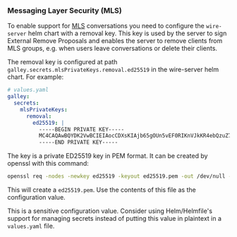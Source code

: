 ### Messaging Layer Security (MLS)

To enable support for [MLS](https://datatracker.ietf.org/wg/mls/documents/)
conversations you need to configure the `wire-server` helm chart with a removal
key. This key is used by the server to sign External Remove Proposals and
enables the server to remove clients from MLS groups, e.g. when users leave
conversations or delete their clients.

The removal key is configured at path
`galley.secrets.mlsPrivateKeys.removal.ed25519` in the wire-server helm chart.
For example:

```yaml
# values.yaml
galley:
  secrets:
    mlsPrivateKeys:
      removal:
        ed25519: |
          -----BEGIN PRIVATE KEY-----
          MC4CAQAwBQYDK2VwBCIEIAocCDXsKIAjb65gOUn5vEF0RIKnVJkKR4ebQzuZ709c
          -----END PRIVATE KEY-----
```

The key is a private ED25519 key in PEM format. It can be created by openssl
with this command:

```sh
openssl req -nodes -newkey ed25519 -keyout ed25519.pem -out /dev/null -subj /
```

This will create a `ed25519.pem`. Use the contents of this file as the
configuration value.

This is a sensitive configuration value. Consider using Helm/Helmfile's support
for managing secrets instead of putting this value in plaintext in a
`values.yaml` file.

